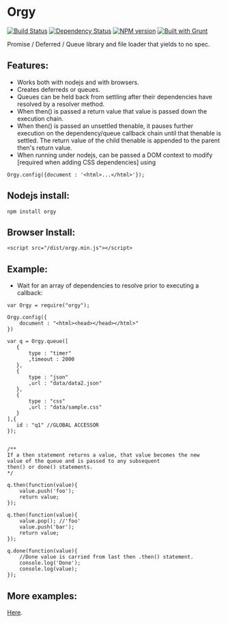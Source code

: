 Orgy
====

[![Build Status](https://travis-ci.org/tecfu/orgy.svg?branch=master)](https://travis-ci.org/tecfu/orgy) [![Dependency Status](https://david-dm.org/tecfu/orgy.png)](https://david-dm.org/tecfu/orgy) [![NPM version](https://badge.fury.io/js/orgy.svg)](http://badge.fury.io/js/orgy) [![Built with Grunt](https://cdn.gruntjs.com/builtwith.png)](http://gruntjs.com/)

Promise / Deferred / Queue library and file loader that yields to no spec.  

## Features:
- Works both with nodejs and with browsers. 
- Creates deferreds or queues.
- Queues can be held back from settling after their dependencies have resolved by a resolver method. 
- When then() is passed a return value that value is passed down the execution chain.
- When then() is passed an unsettled thenable, it pauses further execution on the dependency/queue callback chain until that thenable is settled. The return value of the child thenable is appended to the parent then's return value.
- When running under nodejs, can be passed a DOM context to modify [required when adding CSS dependencies] using 
```
Orgy.config({document : '<html>...</html>'});
```

## Nodejs install:

```
npm install orgy
```

## Browser Install:

```
<script src="/dist/orgy.min.js"></script>
```

## Example:

- Wait for an array of dependencies to resolve prior to executing a callback:


```
var Orgy = require("orgy");

Orgy.config({
    document : "<html><head></head></html>"
})

var q = Orgy.queue([
   {
       type : "timer"
       ,timeout : 2000
   },
   {
       type : "json"
       ,url : "data/data2.json"
   },
   {
       type : "css"
       ,url : "data/sample.css"
   }
],{
   id : "q1" //GLOBAL ACCESSOR
});


/**
If a then statement returns a value, that value becomes the new 
value of the queue and is passed to any subsequent
then() or done() statements.
*/

q.then(function(value){
    value.push('foo');
    return value;
});

q.then(function(value){
    value.pop(); //'foo'
    value.push('bar');
    return value;
});

q.done(function(value){ 
    //Done value is carried from last then .then() statement.
    console.log('Done');
    console.log(value);
});
```

## More examples:

[Here](https://github.com/tecfu/orgy/tree/master/demos).
